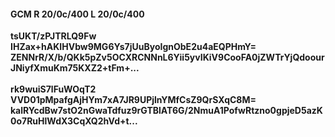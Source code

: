 #### GCM R 20/0c/400 L 20/0c/400
**tsUKT/zPJTRLQ9Fw**<br/>**IHZax+hAKIHVbw9MG6Ys7jUuByoIgnObE2u4aEQPHmY=**<br/>**ZENNrR/X/b/QKk5pZv5OCXRCNNnL6Yii5yvIKiV9CooFA0jZWTrYjQdoourJNiyfXmuKm75KXZ2+tFm+...**<br/><br/>
**rk9wuiS7lFuWOqT2**<br/>**VVD01pMpafgAjHYm7xA7JR9UPjlnYMfCsZ9QrSXqC8M=**<br/>**kalRYcdBw7stO2nGwaTdfuz9rGTBlAT6G/2NmuA1PofwRtzno0gpjeD5azK0o7RuHlWdX3CqXQ2hVd+t...**